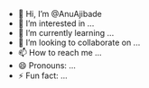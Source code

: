 - 👋 Hi, I’m @AnuAjibade
- 👀 I’m interested in ...
- 🌱 I’m currently learning ...
- 💞️ I’m looking to collaborate on ...
- 📫 How to reach me ...
- 😄 Pronouns: ...
- ⚡ Fun fact: ...

<!---
AnuAjibade/AnuAjibade is a ✨ special ✨ repository because its `README.md` (this file) appears on your GitHub profile.
You can click the Preview link to take a look at your changes.
--->
